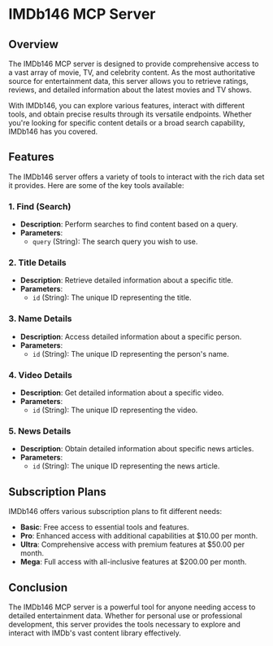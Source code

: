 # IMDb146 MCP Server

## Overview

The IMDb146 MCP server is designed to provide comprehensive access to a vast array of movie, TV, and celebrity content. As the most authoritative source for entertainment data, this server allows you to retrieve ratings, reviews, and detailed information about the latest movies and TV shows.

With IMDb146, you can explore various features, interact with different tools, and obtain precise results through its versatile endpoints. Whether you're looking for specific content details or a broad search capability, IMDb146 has you covered.

## Features

The IMDb146 server offers a variety of tools to interact with the rich data set it provides. Here are some of the key tools available:

### 1. Find (Search)
- **Description**: Perform searches to find content based on a query.
- **Parameters**: 
  - `query` (String): The search query you wish to use.

### 2. Title Details
- **Description**: Retrieve detailed information about a specific title.
- **Parameters**: 
  - `id` (String): The unique ID representing the title.

### 3. Name Details
- **Description**: Access detailed information about a specific person.
- **Parameters**: 
  - `id` (String): The unique ID representing the person's name.

### 4. Video Details
- **Description**: Get detailed information about a specific video.
- **Parameters**: 
  - `id` (String): The unique ID representing the video.

### 5. News Details
- **Description**: Obtain detailed information about specific news articles.
- **Parameters**: 
  - `id` (String): The unique ID representing the news article.

## Subscription Plans

IMDb146 offers various subscription plans to fit different needs:

- **Basic**: Free access to essential tools and features.
- **Pro**: Enhanced access with additional capabilities at $10.00 per month.
- **Ultra**: Comprehensive access with premium features at $50.00 per month.
- **Mega**: Full access with all-inclusive features at $200.00 per month.

## Conclusion

The IMDb146 MCP server is a powerful tool for anyone needing access to detailed entertainment data. Whether for personal use or professional development, this server provides the tools necessary to explore and interact with IMDb's vast content library effectively.